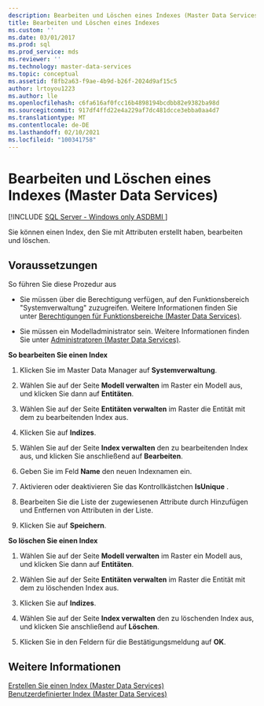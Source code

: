 ```yaml
---
description: Bearbeiten und Löschen eines Indexes (Master Data Services)
title: Bearbeiten und Löschen eines Indexes
ms.custom: ''
ms.date: 03/01/2017
ms.prod: sql
ms.prod_service: mds
ms.reviewer: ''
ms.technology: master-data-services
ms.topic: conceptual
ms.assetid: f8fb2a63-f9ae-4b9d-b26f-2024d9af15c5
author: lrtoyou1223
ms.author: lle
ms.openlocfilehash: c6fa616af0fcc16b4898194bcdbb82e9382ba98d
ms.sourcegitcommit: 917df4ffd22e4a229af7dc481dcce3ebba0aa4d7
ms.translationtype: MT
ms.contentlocale: de-DE
ms.lasthandoff: 02/10/2021
ms.locfileid: "100341758"
---
```

# <a name="edit-and-delete-an-index-master-data-services"></a>Bearbeiten und Löschen eines Indexes (Master Data Services)

[!INCLUDE [SQL Server - Windows only ASDBMI  ](../includes/applies-to-version/sql-windows-only-asdbmi.md)]

  Sie können einen Index, den Sie mit Attributen erstellt haben, bearbeiten und löschen.  
  
## <a name="prerequisites"></a>Voraussetzungen  
 So führen Sie diese Prozedur aus  
  
-   Sie müssen über die Berechtigung verfügen, auf den Funktionsbereich "Systemverwaltung" zuzugreifen. Weitere Informationen finden Sie unter [Berechtigungen für Funktionsbereiche &#40;Master Data Services&#41;](../master-data-services/functional-area-permissions-master-data-services.md).  
  
-   Sie müssen ein Modelladministrator sein. Weitere Informationen finden Sie unter [Administratoren &#40;Master Data Services&#41;](../master-data-services/administrators-master-data-services.md).  
  
 **So bearbeiten Sie einen Index**  
  
1.  Klicken Sie im Master Data Manager auf **Systemverwaltung**.  
  
2.  Wählen Sie auf der Seite **Modell verwalten** im Raster ein Modell aus, und klicken Sie dann auf **Entitäten**.  
  
3.  Wählen Sie auf der Seite **Entitäten verwalten** im Raster die Entität mit dem zu bearbeitenden Index aus.  
  
4.  Klicken Sie auf **Indizes**.  
  
5.  Wählen Sie auf der Seite **Index verwalten** den zu bearbeitenden Index aus, und klicken Sie anschließend auf **Bearbeiten**.  
  
6.  Geben Sie im Feld **Name** den neuen Indexnamen ein.  
  
7.  Aktivieren oder deaktivieren Sie das Kontrollkästchen **IsUnique** .  
  
8.  Bearbeiten Sie die Liste der zugewiesenen Attribute durch Hinzufügen und Entfernen von Attributen in der Liste.  
  
9. Klicken Sie auf **Speichern**.  
  
 **So löschen Sie einen Index**  
  
1.  Wählen Sie auf der Seite **Modell verwalten** im Raster ein Modell aus, und klicken Sie dann auf **Entitäten**.  
  
2.  Wählen Sie auf der Seite **Entitäten verwalten** im Raster die Entität mit dem zu löschenden Index aus.  
  
3.  Klicken Sie auf **Indizes**.  
  
4.  Wählen Sie auf der Seite **Index verwalten** den zu löschenden Index aus, und klicken Sie anschließend auf **Löschen**.  
  
5.  Klicken Sie in den Feldern für die Bestätigungsmeldung auf **OK**.  
  
## <a name="see-also"></a>Weitere Informationen  
 [Erstellen Sie einen Index &#40;Master Data Services&#41;](../master-data-services/create-an-index-master-data-services.md)   
 [Benutzerdefinierter Index &#40;Master Data Services&#41;](../master-data-services/custom-index-master-data-services.md)  
  
  
